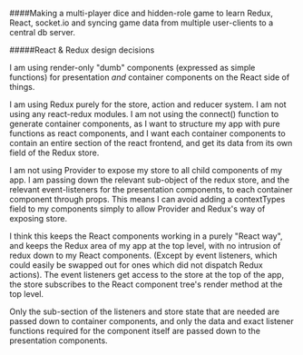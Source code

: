 ####Making a multi-player dice and hidden-role game to learn Redux, React, socket.io and syncing game data from multiple user-clients to a central db server.

#####React & Redux design decisions


I am using render-only "dumb" components (expressed as simple functions) for presentation _and_ container components on the React side of things.


I am using Redux purely for the store, action and reducer system. I am not using any react-redux modules. I am not using the connect() function to generate container components, as I want to structure my app with pure functions as react components, and I want each container components to contain an entire section of the react frontend, and get its data from its own field of the Redux store.


I am not using Provider to expose my store to all child components of my app. I am passing down the relevant sub-object of the redux store, and the relevant event-listeners for the presentation components, to each container component through props. This means I can avoid adding a contextTypes field to my components simply to allow Provider and Redux's way of exposing store.


I think this keeps the React components working in a purely "React way", and keeps the Redux area of my app at the top level, with no intrusion of redux down to my React components. (Except by event listeners, which could easily be swapped out for ones which did not dispatch Redux actions). The event listeners get access to the store at the top of the app, the store subscribes to the React component tree's render method at the top level.


Only the sub-section of the listeners and store state that are needed are passed down to container components, and only the data and exact listener functions required for the component itself are passed down to the presentation components.